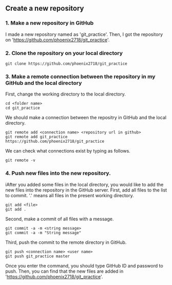 ## Create a new repository

### 1. Make a new repository in GitHub
I made a new repository named as 'git_practice'. Then, I got the repository on 'https://github.com/phoenix2718/git_practice'.  

### 2. Clone the repository on your local directory
```
git clone https://github.com/phoenix2718/git_practice
```

### 3. Make a remote connection between the repository in my GitHub and the local directory
First, change the working directory to the local directory.
```
cd <folder name>
cd git_practice
```
We should make a connection between the repositry in GitHub and the local directory.
```
git remote add <connection name> <repository url in github>
git remote add git_practice https://github.com/phoenix2718/git_practice
```
We can check what connections exist by typing as follows.
```
git remote -v
```

### 4. Push new files into the new repository.
iAfter you added some files in the local directory, you would like to add the new files into the repository in the GitHub server. 
First, add all files to the list to commit. '.' means all files in the present working directory.
```
git add <file>
git add .
```
Second, make a commit of all files with a message.
```
git commit -a -m <string message>
git commit -a -m "String message"
```
Third, push the commit to the remote directory in GitHub.
```
git push <connection name> <user name>
git push git_practice master
```
Once you enter the command, you should type GitHub ID and password to push. Then, you can find that the new files are added in 'https://github.com/phoenix2718/git_practice'.


